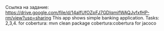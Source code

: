 Ссылка на задание: https://drive.google.com/file/d/14aIfUfOZpFJ7GDIqmifWAQJvfxfHP-rm/view?usp=sharing
This app shows simple banking application.
Tasks: 2,3,4.
for cobertura: mvn clean package cobertura:cobertura
for jacoco